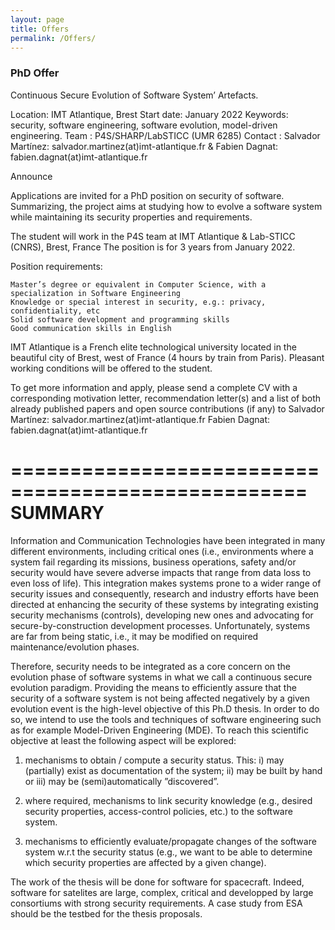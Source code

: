 ```yaml
---
layout: page
title: Offers
permalink: /Offers/
---
```


### PhD Offer

Continuous Secure Evolution of Software System’ Artefacts.

Location: IMT Atlantique, Brest
Start date: January 2022
Keywords: security, software engineering, software evolution, model-driven engineering.
Team : P4S/SHARP/LabSTICC (UMR 6285)
Contact : Salvador Martínez: salvador.martinez(at)imt-atlantique.fr & Fabien Dagnat: fabien.dagnat(at)imt-atlantique.fr

Announce

Applications are invited for a PhD position on security of software. Summarizing, the project aims at studying how to evolve a software system while maintaining its security properties and requirements.

The student will work in the P4S team at IMT Atlantique & Lab-STICC (CNRS), Brest, France The position is for 3 years from January 2022.

Position requirements:

    Master’s degree or equivalent in Computer Science, with a specialization in Software Engineering
    Knowledge or special interest in security, e.g.: privacy, confidentiality, etc
    Solid software development and programming skills
    Good communication skills in English

IMT Atlantique is a French elite technological university located in the beautiful city of Brest, west of France (4 hours by train from Paris). Pleasant working conditions will be offered to the student.

To get more information and apply, please send a complete CV with a corresponding motivation letter, recommendation letter(s) and a list of both already published papers and open source contributions (if any) to Salvador Martínez: salvador.martinez(at)imt-atlantique.fr Fabien Dagnat: fabien.dagnat(at)imt-atlantique.fr


===================================================
SUMMARY
===================================================

Information and Communication Technologies have been integrated in many different
environments, including critical ones (i.e., environments where a system fail regarding
its missions, business operations, safety and/or security would have severe adverse
impacts that range from data loss to even loss of life). This integration makes systems
prone to a wider range of security issues and consequently, research and industry efforts
have been directed at enhancing the security of these systems by integrating existing
security mechanisms (controls), developing new ones and advocating for
secure-by-construction development processes. Unfortunately, systems are far from being
static, i.e., it may be modified on required maintenance/evolution phases.

Therefore, security needs to be integrated as a core concern on the evolution phase of
software systems in what we call a continuous secure evolution paradigm. Providing the
means to efficiently assure that the security of a software system is not being affected
negatively by a given evolution event is the high-level objective of this Ph.D thesis. In
order to do so, we intend to use the tools and techniques of software engineering such as
for example Model-Driven Engineering (MDE). To reach this scientific objective at least
the following aspect will be explored:

1. mechanisms to obtain / compute a security status. This: i) may (partially) exist as
documentation of the system; ii) may be built by hand or iii) may be (semi)automatically
”discovered”.

2. where required, mechanisms to link security knowledge (e.g., desired security
properties, access-control policies, etc.) to the software system.

3. mechanisms to efficiently evaluate/propagate changes of the software system w.r.t the
security status (e.g., we want to be able to determine which security properties are
affected by a given change).

The work of the thesis will be done for software for spacecraft. Indeed, software for
satelites are large, complex, critical and developped by large consortiums with
strong security requirements. A case study from ESA should be the testbed for the thesis
proposals.



